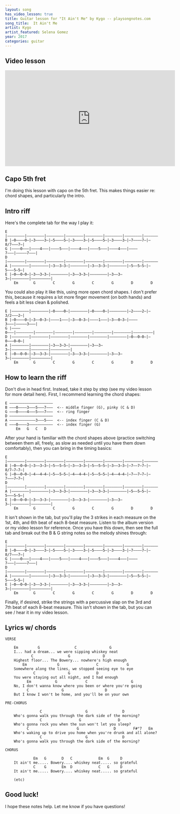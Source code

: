 ```yaml
---
layout: song
has_video_lesson: true
title: Guitar lesson for "It Ain't Me" by Kygo -- playsongnotes.com
song_title:  It Ain't Me
artist: Kygo
artist_featured: Selena Gomez
year: 2017
categories: guitar
---
```


## Video lesson

<iframe width="560" height="315" src="https://www.youtube.com/embed/crpSFjze6wk?showinfo=0" frameborder="0" allowfullscreen></iframe>

## Capo 5th fret

I'm doing this lesson with capo on the 5th fret. This makes things easier re: chord shapes, and particularly the intro.

## Intro riff

Here's the complete tab for the way I play it:

    E |––––––––|––––––––|––––––––|––––––––|––––––––|––––––––|––––––––|–––––––––|
    B |–0––––0–|–3––––3–|–5––––5–|–3––––3–|–5––––5–|–3––––3–|–7––––7–|–8/7–––7–|
    G |––––0–––|––––4–––|––––5–––|––––4–––|––––5–––|––––4–––|––––7–––|–––––7–––|
    D |––––––––|––––––––|––––––––|––––––––|––––––––|––––––––|––––––––|–––––––––|
    A |––––––––|––––––––|–3––3–3–|––––––––|–3––3–3–|––––––––|–5––5–5–|–5–––5–5–|
    E |–0––0–0–|–3––3–3–|––––––––|–3––3–3–|––––––––|–3––3–3–|––––––––|–––––––––|
        Em       G        C        G        C        G        D        D

You could also play it like this, using more open chord shapes. I don't prefer this, because it requires a lot more finger movement (on both hands) and feels a bit less clean & polished.

    E |––––––––|––––––––|–0––––0–|––––––––|–0––––0–|––––––––|–2––––2–|–3/2–––2–|
    B |–0––––0–|–3––0–3–|––––1–––|–3––0–3–|––––1–––|–3––0–3–|––––3–––|–––––3–––|
    G |––––0–––|––––––––|––––––––|––––––––|––––––––|––––––––|––––––––|–––––––––|
    D |––––––––|––––––––|––––––––|––––––––|––––––––|––––––––|–0––0–0–|–0–––0–0–|
    A |––––––––|––––––––|–3––3–3–|––––––––|–3––3–3–|––––––––|––––––––|–––––––––|
    E |–0––0–0–|–3––3–3–|––––––––|–3––3–3–|––––––––|–3––3–3–|––––––––|–––––––––|
        Em       G        C        G        C        G        D        D

## How to learn the riff

Don't dive in head first. Instead, take it step by step (see my video lesson for more detail here). First, I recommend learning the chord shapes:

    E ––––––––––––––––––––
    B –––0––––3–––5–––7–––  <-- middle finger (G), pinky (C & D)
    G –––0––––4–––5–––7–––  <-- ring finger
    D ––––––––––––––––––––
    A ––––––––––––3–––5–––  <-- index finger (C & D)
    E –––0––––3–––––––––––  <-- index finger (G)
         Em   G   C   D

After your hand is familiar with the chord shapes above (practice switching between them all, freely, as slow as needed until you have them down comfortably), then you can bring in the timing basics:

    E |––––––––|––––––––|––––––––|––––––––|––––––––|––––––––|––––––––|–––––––––|
    B |–0––0–0–|–3––3–3–|–5––5–5–|–3––3–3–|–5––5–5–|–3––3–3–|–7––7–7–|–8/7–7–7–|
    G |–0––0–0–|–4––4–4–|–5––5–5–|–4––4–4–|–5––5–5–|–4––4–4–|–7––7–7–|–7–––7–7–|
    D |––––––––|––––––––|––––––––|––––––––|––––––––|––––––––|––––––––|–––––––––|
    A |––––––––|––––––––|–3––3–3–|––––––––|–3––3–3–|––––––––|–5––5–5–|–5–––5–5–|
    E |–0––0–0–|–3––3–3–|––––––––|–3––3–3–|––––––––|–3––3–3–|––––––––|–––––––––|
        Em       G        C        G        C        G        D        D

It isn't shown in the tab, but you'll play the 3 strikes in each measure on the 1st, 4th, and 6th beat of each 8-beat measure. Listen to the album version or my video lesson for reference. Once you have this down, then see the full tab and break out the B & G string notes so the melody shines through:

    E |––––––––|––––––––|––––––––|––––––––|––––––––|––––––––|––––––––|–––––––––|
    B |–0––––0–|–3––––3–|–5––––5–|–3––––3–|–5––––5–|–3––––3–|–7––––7–|–8/7–––7–|
    G |––––0–––|––––4–––|––––5–––|––––4–––|––––5–––|––––4–––|––––7–––|–––––7–––|
    D |––––––––|––––––––|––––––––|––––––––|––––––––|––––––––|––––––––|–––––––––|
    A |––––––––|––––––––|–3––3–3–|––––––––|–3––3–3–|––––––––|–5––5–5–|–5–––5–5–|
    E |–0––0–0–|–3––3–3–|––––––––|–3––3–3–|––––––––|–3––3–3–|––––––––|–––––––––|
        Em       G        C        G        C        G        D        D

Finally, if desired, strike the strings with a percussive slap on the 3rd and 7th beat of each 8-beat measure. This isn't shown in the tab, but you can see / hear it in my video lesson.

## Lyrics w/ chords

    VERSE

        Em         G                C               G
        I... had a dream... we were sipping whiskey neat
                C                G               D
        Highest floor... The Bowery... nowhere's high enough
            Em              G                 C             G
        Somewhere along the lines, we stopped seeing eye to eye
                 C               G            D
        You were staying out all night, and I had enough
              Em           G             C                    G
        No, I don't wanna know where you been or where you're going
              C               G                   D
        But I know I won't be home, and you'll be on your own

    PRE-CHORUS

                    C                    G                D
        Who's gonna walk you through the dark side of the morning?
                    C                 G                 D
        Who's gonna rock you when the sun won't let you sleep?
              C                      G                D        F#°7   Em
        Who's waking up to drive you home when you're drunk and all alone?
                    C                    G                D
        Who's gonna walk you through the dark side of the morning?

    CHORUS

                 Em   G       D   C            Em  G     D
        It ain't me..... Bowery.... whiskey neat..... so grateful
                 C    G       Em  D            C   G     D
        It ain't me..... Bowery.... whiskey neat..... so grateful

        (etc)

## Good luck!

I hope these notes help. Let me know if you have questions!

